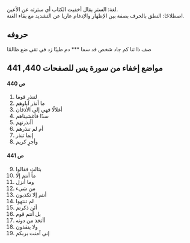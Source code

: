 لغة: الستر يقال أخفيت الكتاب أي سترته عن الأعين.  
اصطلاحًا: النطق بالحرف بصفة بين الإظهار والإدغام عاريا عن التشديد مع بقاء الغنة.  

## حروفه

صف ذا ثنا كم جاد شخص قد سما  *** دم طيبًا زد في تقى ضع ظالمًا

## مواضع إخفاء من سورة يس للصفحات 440, 441

#### ص 440
1. لتنذر قوما
2. ما أنذر آباوهم
3. أغلالًا فهي إلى الأذقان
4. سدًا فأغشيناهم
5. أأنذرتهم
6. أم لم تنذرهم
7. إنما تنذر
8. وأجرٍ كريم
#### ص 441
9. بثالثٍ فقالوا
10. ما أنتم إلا
11. وما أنزل
12. من شيء
13. أنتم إلا تكذبون
14. لم تنتهوا
15. أئن ذكرتم
16. بل أنتم قوم
17. أأتخذ من دونه
18. ولا ينقذون
19. إني آمنت بربكم